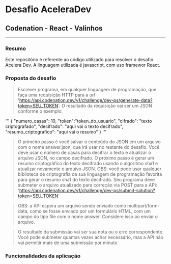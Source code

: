 # Desafio AceleraDev
## Codenation - React - Valinhos

------------------------------------------------------------------------------------------------------------------------------------------
### Resumo
Este repositório é referente ao código utilizado para resolver o desafio Acelera Dev.
A linguagem utilizada é javascript, com uso framewor React.

### Proposta do desafio
> Escrever programa, em qualquer linguagem de programação, que faça uma requisição HTTP para a url 'https://api.codenation.dev/v1/challenge/dev-ps/generate-data?token=SEU_TOKEN'. O resultado da requisição vai ser um JSON conforme o exemplo:

'''
{
	"numero_casas": 10,
	"token":"token_do_usuario",
	"cifrado": "texto criptografado",
	"decifrado": "aqui vai o texto decifrado",
	"resumo_criptografico": "aqui vai o resumo"
}
'''

> O primeiro passo é você salvar o conteúdo do JSON em um arquivo com o nome answer.json, que irá usar no restante do desafio. Você deve usar o número de casas para decifrar o texto e atualizar o arquivo JSON, no campo decifrado. O próximo passo é gerar um resumo criptográfico do texto decifrado usando o algoritmo sha1 e atualizar novamente o arquivo JSON. OBS: você pode usar qualquer biblioteca de criptografia da sua linguagem de programação favorita para gerar o resumo sha1 do texto decifrado. Seu programa deve submeter o arquivo atualizado para correção via POST para a API: 'https://api.codenation.dev/v1/challenge/dev-ps/submit-solution?token=SEU_TOKEN'

>OBS: a API espera um arquivo sendo enviado como multipart/form-data, como se fosse enviado por um formulário HTML, com um campo do tipo file com o nome answer. Considere isso ao enviar o arquivo.

>O resultado da submissão vai ser sua nota ou o erro correspondente. Você pode submeter quantas vezes achar necessário, mas a API não vai permitir mais de uma submissão por minuto.


### Funcionalidades da aplicação
